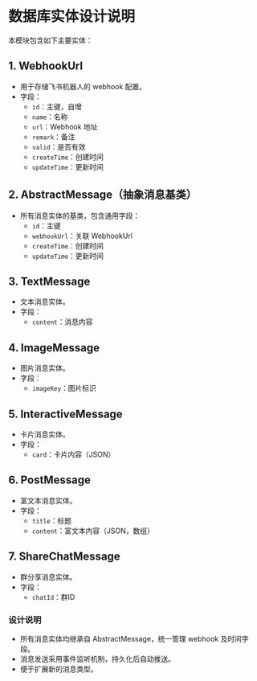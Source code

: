 # 数据库实体设计说明

本模块包含如下主要实体：

## 1. WebhookUrl

- 用于存储飞书机器人的 webhook 配置。
- 字段：
  - `id`：主键，自增
  - `name`：名称
  - `url`：Webhook 地址
  - `remark`：备注
  - `valid`：是否有效
  - `createTime`：创建时间
  - `updateTime`：更新时间

## 2. AbstractMessage（抽象消息基类）

- 所有消息实体的基类，包含通用字段：
  - `id`：主键
  - `webhookUrl`：关联 WebhookUrl
  - `createTime`：创建时间
  - `updateTime`：更新时间

## 3. TextMessage

- 文本消息实体。
- 字段：
  - `content`：消息内容

## 4. ImageMessage

- 图片消息实体。
- 字段：
  - `imageKey`：图片标识

## 5. InteractiveMessage

- 卡片消息实体。
- 字段：
  - `card`：卡片内容（JSON）

## 6. PostMessage

- 富文本消息实体。
- 字段：
  - `title`：标题
  - `content`：富文本内容（JSON，数组）

## 7. ShareChatMessage

- 群分享消息实体。
- 字段：
  - `chatId`：群ID

### 设计说明

- 所有消息实体均继承自 AbstractMessage，统一管理 webhook 及时间字段。
- 消息发送采用事件监听机制，持久化后自动推送。
- 便于扩展新的消息类型。
